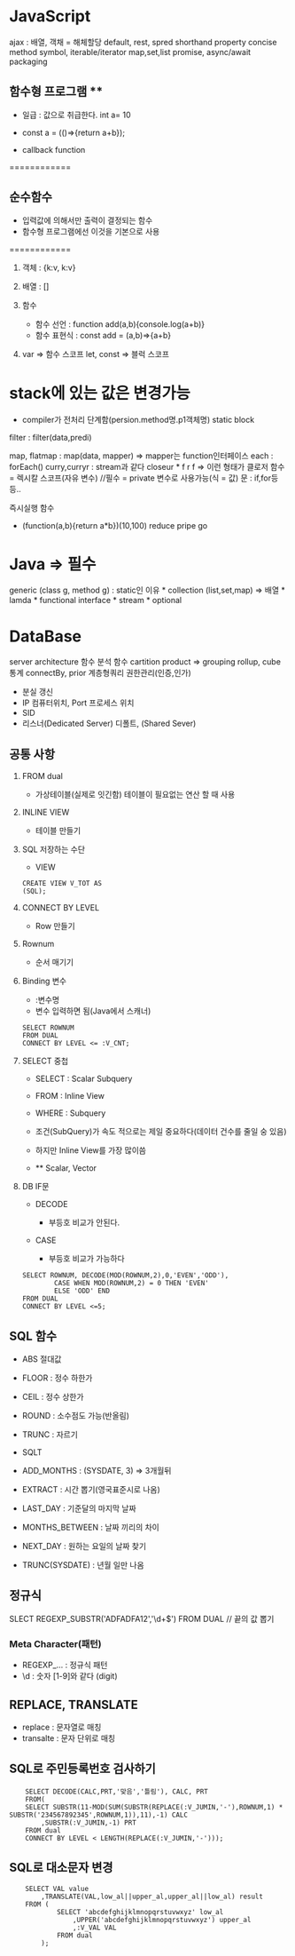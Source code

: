 # JavaScript
ajax : 배열, 객채 = 해체할당
default, rest, spred
shorthand property
concise method
symbol, iterable/iterator
map,set,list
promise, async/await
packaging

## 함수형 프로그램 **
- 일급 : 값으로 취급한다.
    int a= 10

- const a = (()=>{return a+b});
- callback function

============

## 순수함수
- 입력값에 의해서만 출력이 결정되는 함수
- 함수형 프로그램에선 이것을 기본으로 사용

============
1. 객체 : {k:v, k:v}
2. 배열 : []
3. 함수 
    - 함수 선언 : function add(a,b){console.log(a+b)}
    - 함수 표현식 : const add = (a,b)=>{a+b}
  
4. var => 함수 스코프
let, const => 블럭 스코프

stack에 있는 값은 변경가능
========
- compiler가 전처리 단계함(persion.method명.p1객체명)
static block

filter : filter(data,predi)


map, flatmap : map(data, mapper) => mapper는 function인터페이스
each : forEach()
curry,curryr : stream과 같다 closeur
    * f
        r f
    => 이런 형태가 클로저 함수
    = 렉시칼 스코프(자유 변수) //필수
    = private 변수로 사용가능(식 = 값)
    문 : if,for등등..

즉시실행 함수
- (function(a,b){return a*b})(10,100)
reduce
pripe
go

# Java => 필수
generic (class g, method g) : static인 이유 *
collection (list,set,map) => 배열 * 
lamda *
functional interface *
stream *
optional 

# DataBase
server architecture
함수
분석 함수
cartition product => grouping
rollup, cube
통계
connectBy, prior 계층형쿼리
권한관리(인증,인가)

- 분실 갱신
- IP 컴퓨터위치, Port 프로세스 위치
- SID
- 리스너(Dedicated Server) 디폴트, (Shared Sever)

## 공통 사항
1. FROM dual 
    - 가상테이블(실제로 잇긴함) 테이블이 필요없는 연산 할 때 사용

2. INLINE VIEW
    - 테이블 만들기

3. SQL 저장하는 수단
    - VIEW
    ```
    CREATE VIEW V_TOT AS
    (SQL);
    ```

4. CONNECT BY LEVEL 
    - Row 만들기

5. Rownum
    - 순서 매기기

6. Binding 변수
    - :변수명
    - 변수 입력하면 됨(Java에서 스캐너)
    
    ```
    SELECT ROWNUM
    FROM DUAL
    CONNECT BY LEVEL <= :V_CNT;
    ```

7. SELECT 중첩
    - SELECT : Scalar Subquery
    - FROM : Inline View
    - WHERE : Subquery

    - 조건(SubQuery)가 속도 적으로는 제일 중요하다(데이터 건수를 줄일 숭 있음)
    - 하지만 Inline View를 가장 많이씀

    - ** Scalar, Vector 

8. DB IF문
    - DECODE
        - 부등호 비교가 안된다.

    - CASE
        - 부등호 비교가 가능하다

    ```
    SELECT ROWNUM, DECODE(MOD(ROWNUM,2),0,'EVEN','ODD'),
            CASE WHEN MOD(ROWNUM,2) = 0 THEN 'EVEN'
            ELSE 'ODD' END
    FROM DUAL
    CONNECT BY LEVEL <=5;
    ```

## SQL 함수
- ABS 절대값
- FLOOR : 정수 하한가
- CEIL : 정수 상한가
- ROUND : 소수점도 가능(반올림)
- TRUNC : 자르기
- SQLT

- ADD_MONTHS : (SYSDATE, 3) => 3개월뒤
- EXTRACT : 시간 뽑기(영국표준시로 나옴)
- LAST_DAY : 기준달의 마지막 날짜
- MONTHS_BETWEEN : 날짜 끼리의 차이
- NEXT_DAY : 원하는 요일의 날짜 찾기
- TRUNC(SYSDATE) : 년월 일만 나옴

## 정규식
SLECT REGEXP_SUBSTR('ADFADFA12','\d+$')
FROM DUAL
// 끝의 값 뽑기

### Meta Character(패턴)
- REGEXP_... : 정규식 패턴
- \d : 숫자 [1-9]와 같다 (digit)

## REPLACE, TRANSLATE
- replace : 문자열로 매칭
- transalte : 문자 단위로 매칭

## SQL로 주민등록번호 검사하기
```
    SELECT DECODE(CALC,PRT,'맞음','틀림'), CALC, PRT
    FROM(
    SELECT SUBSTR(11-MOD(SUM(SUBSTR(REPLACE(:V_JUMIN,'-'),ROWNUM,1) * SUBSTR('234567892345',ROWNUM,1)),11),-1) CALC
        ,SUBSTR(:V_JUMIN,-1) PRT
    FROM dual
    CONNECT BY LEVEL < LENGTH(REPLACE(:V_JUMIN,'-')));
```

## SQL로 대소문자 변경
```
    SELECT VAL value
        ,TRANSLATE(VAL,low_al||upper_al,upper_al||low_al) result
    FROM (
            SELECT 'abcdefghijklmnopqrstuvwxyz' low_al
                ,UPPER('abcdefghijklmnopqrstuvwxyz') upper_al
                ,:V_VAL VAL
            FROM dual
        );
```